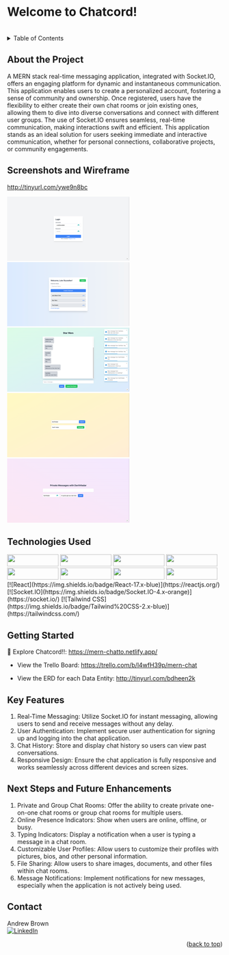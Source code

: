 <a name="readme-top"></a>

<h1>Welcome to Chatcord!</h1>

[contributors-shield]: https://img.shields.io/badge/contributors-_1-blue?style=for-the-badge
[contributors-url]: https://github.com/drewkybrown/MERN-CHAT-APP/graphs/contributors

<br />

<!-- TABLE OF CONTENTS -->
<details>
    <summary>Table of Contents</summary>
    <ul>
        <li><a href="#about-the-project">About The Project</a></li>
        <li><a href="#screenshots-and-wireframe">Screenshots and Wireframe</a></li>
        <li><a href="#technologies-used">Technologies Used</a></li>
        <li><a href="#getting-started">Getting Started</a></li>
        <li><a href="#key-features">Key Features</a></li>
        <li><a href="#next-steps-and-future-enhancements">Next Steps and Future Enhancements</a></li>
        <li><a href="#contact">Contact</a></li>
    </ul>
</details>

## About the Project

A MERN stack real-time messaging application, integrated with Socket.IO, offers an engaging platform for dynamic and instantaneous communication. This application enables users to create a personalized account, fostering a sense of community and ownership. Once registered, users have the flexibility to either create their own chat rooms or join existing ones, allowing them to dive into diverse conversations and connect with different user groups. The use of Socket.IO ensures seamless, real-time communication, making interactions swift and efficient. This application stands as an ideal solution for users seeking immediate and interactive communication, whether for personal connections, collaborative projects, or community engagements.

## Screenshots and Wireframe

http://tinyurl.com/ywe9n8bc

![](./client/pics/login.png)
![](./client/pics/dashboard.png)
![](./client/pics/chat.png)
![](./client/pics/user-search.png)
![](./client/pics/private-message.png)

## Technologies Used

<img src="https://img.shields.io/badge/javascript-%23323330.svg?style=for-the-badge&logo=javascript&logoColor=%23F7DF1E" width="120" height="28">
<img src="https://img.shields.io/badge/express.js-%23404d59.svg?style=for-the-badge&logo=express&logoColor=%2361DAFB" width="120" height="28">
<img src="https://img.shields.io/badge/JWT-black?style=for-the-badge&logo=JSON%20web%20tokens" width="120" height="28">
<img src="https://img.shields.io/badge/node.js-6DA55F?style=for-the-badge&logo=node.js&logoColor=white" width="120" height="28">
<img src="https://img.shields.io/badge/MongoDB-%234ea94b.svg?style=for-the-badge&logo=mongodb&logoColor=white" width="120" height="28">
<img src="https://img.shields.io/badge/html5-%23E34F26.svg?style=for-the-badge&logo=html5&logoColor=white" width="120" height="28">
<img src="https://img.shields.io/badge/Bcrypt.js-darkred?style=for-the-badge" width="120" height="28">
<img src="https://img.shields.io/badge/CookieParser-%20purple?style=for-the-badge" width="120" height="28">
[![React](https://img.shields.io/badge/React-17.x-blue)](https://reactjs.org/)
[![Socket.IO](https://img.shields.io/badge/Socket.IO-4.x-orange)](https://socket.io/)
[![Tailwind CSS](https://img.shields.io/badge/Tailwind%20CSS-2.x-blue)](https://tailwindcss.com/)

## Getting Started

🚀 Explore Chatcord!!: https://mern-chatto.netlify.app/

- View the Trello Board: https://trello.com/b/l4wfH39p/mern-chat

- View the ERD for each Data Entity: http://tinyurl.com/bdheen2k

## Key Features

1. Real-Time Messaging: Utilize Socket.IO for instant messaging, allowing users to send and receive messages without any delay.
2. User Authentication: Implement secure user authentication for signing up and logging into the chat application.
3. Chat History: Store and display chat history so users can view past conversations.
4. Responsive Design: Ensure the chat application is fully responsive and works seamlessly across different devices and screen sizes.

## Next Steps and Future Enhancements

1. Private and Group Chat Rooms: Offer the ability to create private one-on-one chat rooms or group chat rooms for multiple users.
2. Online Presence Indicators: Show when users are online, offline, or busy.
3. Typing Indicators: Display a notification when a user is typing a message in a chat room.
4. Customizable User Profiles: Allow users to customize their profiles with pictures, bios, and other personal information.
5. File Sharing: Allow users to share images, documents, and other files within chat rooms.
6. Message Notifications: Implement notifications for new messages, especially when the application is not actively being used.

## Contact

Andrew Brown </br>
[![LinkedIn](https://img.shields.io/badge/linkedin-%230077B5.svg?style=for-the-badge&logo=linkedin&logoColor=white)](https://www.linkedin.com/in/brown-k-andrew/)

<p align="right">(<a href="#readme-top">back to top</a>)</p>
